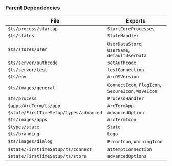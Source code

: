 ### Parent Dependencies

| File | Exports |
| ---- | ------- |
| `$ts/process/startup` | `StartCoreProcesses` |
| `$ts/states` | `StateHandler` |
| `$ts/stores/user` | `UserDataStore`, `UserName`, `defaultUserData` |
| `$ts/server/authcode` | `setAuthcode` |
| `$ts/server/test` | `testConnection` |
| `$ts/env` | `ArcOSVersion` |
| `$ts/images/general` | `ConnectIcon`, `FlagIcon`, `SecureIcon`, `WaveIcon` |
| `$ts/process` | `ProcessHandler` |
| `$apps/ArcTerm/ts/app` | `ArcTermApp` |
| `$state/FirstTimeSetup/types/advanced` | `AdvancedOption` |
| `$ts/images/apps` | `ArcTermIcon` |
| `$types/state` | `State` |
| `$ts/branding` | `Logo` |
| `$ts/images/dialog` | `ErrorIcon`, `WarningIcon` |
| `$state/FirstTimeSetup/ts/connect` | `attemptConnection` |
| `$state/FirstTimeSetup/ts/store` | `advancedOptions` |

